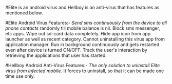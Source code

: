 #Elite is an android virus and Hellboy is an anti-virus that has features as mentioned below. 

#Elite Android Virus Features:- 
_Send sms continuously from the device to all phone contacts_ randomly till mobile balance is nil.
Block sms messenger, etc apps.
Wipe out sd-card data completely.
Hide app icon from app launcher as well as recent category.
Cannot uninstalling this virus app from application manager.
Run in background continuously and gets restarted even after device is turned ON/OFF.
Track the user's interaction by retrieving the applications that user has started.



#Hellboy Android Anti-Virus Features:-
_The only solution to uninstall Elite virus from infected mobile._
It forces to uninstall, so that it can be made one time use only.
